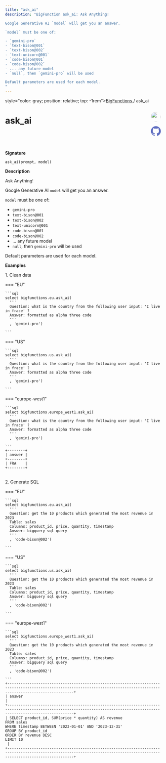 ```yaml
---
title: "ask_ai"
description: "BigFunction ask_ai: Ask Anything!

Google Generative AI `model` will get you an answer.

`model` must be one of:

- `gemini-pro`
- `text-bison@001`
- `text-bison@002`
- `text-unicorn@001`
- `code-bison@001`
- `code-bison@002`
- ... any future model
- `null`, then `gemini-pro` will be used

Default parameters are used for each model.
"
---
```


<span>style="color: gray; position: relative; top: -1rem"><a href="..">BigFunctions </a> / ask_ai</span>

# ask_ai


<div style="position: relative; top: -4rem; margin-bottom:  -2rem; text-align: right; z-index: 9999;">
  
  <a href="https://www.linkedin.com/in/paul-marcombes" title="Author: Paul Marcombes" target="_blank">
    <img src="https://lh3.googleusercontent.com/a-/ACB-R5RDf2yxcw1p_IYLCKmiUIScreatDdhG8B83om6Ohw=s260" width="32" style=" border-radius: 50% !important">
  </a>
  
  <a href="ask_ai.yaml" title="Edit on GitHub" target="_blank"><svg xmlns="http://www.w3.org/2000/svg" width="32" height="32" viewBox="0 0 24 24"><path fill="#5d6cc0" d="M12 0c-6.626 0-12 5.373-12 12 0 5.302 3.438 9.8 8.207 11.387.599.111.793-.261.793-.577v-2.234c-3.338.726-4.033-1.416-4.033-1.416-.546-1.387-1.333-1.756-1.333-1.756-1.089-.745.083-.729.083-.729 1.205.084 1.839 1.237 1.839 1.237 1.07 1.834 2.807 1.304 3.492.997.107-.775.418-1.305.762-1.604-2.665-.305-5.467-1.334-5.467-5.931 0-1.311.469-2.381 1.236-3.221-.124-.303-.535-1.524.117-3.176 0 0 1.008-.322 3.301 1.23.957-.266 1.983-.399 3.003-.404 1.02.005 2.047.138 3.006.404 2.291-1.552 3.297-1.23 3.297-1.23.653 1.653.242 2.874.118 3.176.77.84 1.235 1.911 1.235 3.221 0 4.609-2.807 5.624-5.479 5.921.43.372.823 1.102.823 2.222v3.293c0 .319.192.694.801.576 4.765-1.589 8.199-6.086 8.199-11.386 0-6.627-5.373-12-12-12z"/></svg></a>
</div>



**Signature** 
```
ask_ai(prompt, model)
```

**Description**

Ask Anything!

Google Generative AI `model` will get you an answer.

`model` must be one of:

- `gemini-pro`
- `text-bison@001`
- `text-bison@002`
- `text-unicorn@001`
- `code-bison@001`
- `code-bison@002`
- ... any future model
- `null`, then `gemini-pro` will be used

Default parameters are used for each model.






**Examples**



<span style="color: var(--md-typeset-a-color);">1. Clean data</span>









=== "EU"

    ```sql
    select bigfunctions.eu.ask_ai(
      '''
      Question: what is the country from the following user input: 'I live in frace' ?
      Answer: formatted as alpha three code
      '''
      , 'gemini-pro')
    
    ```




=== "US"

    ```sql
    select bigfunctions.us.ask_ai(
      '''
      Question: what is the country from the following user input: 'I live in frace' ?
      Answer: formatted as alpha three code
      '''
      , 'gemini-pro')
    
    ```




=== "europe-west1"

    ```sql
    select bigfunctions.europe_west1.ask_ai(
      '''
      Question: what is the country from the following user input: 'I live in frace' ?
      Answer: formatted as alpha three code
      '''
      , 'gemini-pro')
    
    ```









<pre style="margin-top: -1rem;">
<code style="padding-top: 0px; padding-bottom: 0px;">+--------+
| answer |
+--------+
| FRA    |
+--------+
</code>
</pre>









<span style="color: var(--md-typeset-a-color);">2. Generate SQL</span>









=== "EU"

    ```sql
    select bigfunctions.eu.ask_ai(
      '''
      Question: get the 10 products which generated the most revenue in 2023
      Table: sales
      Columns: product_id, price, quantity, timestamp
      Answer: bigquery sql query
      '''
      , 'code-bison@002')
    
    ```




=== "US"

    ```sql
    select bigfunctions.us.ask_ai(
      '''
      Question: get the 10 products which generated the most revenue in 2023
      Table: sales
      Columns: product_id, price, quantity, timestamp
      Answer: bigquery sql query
      '''
      , 'code-bison@002')
    
    ```




=== "europe-west1"

    ```sql
    select bigfunctions.europe_west1.ask_ai(
      '''
      Question: get the 10 products which generated the most revenue in 2023
      Table: sales
      Columns: product_id, price, quantity, timestamp
      Answer: bigquery sql query
      '''
      , 'code-bison@002')
    
    ```









<pre style="margin-top: -1rem;">
<code style="padding-top: 0px; padding-bottom: 0px;">+--------------------------------------------------------------------------------------------------------------------------------------------------------------------------+
| answer                                                                                                                                                                   |
+--------------------------------------------------------------------------------------------------------------------------------------------------------------------------+
| SELECT product_id, SUM(price * quantity) AS revenue
FROM sales
WHERE timestamp BETWEEN &#39;2023-01-01&#39; AND &#39;2023-12-31&#39;
GROUP BY product_id
ORDER BY revenue DESC
LIMIT 10
 |
+--------------------------------------------------------------------------------------------------------------------------------------------------------------------------+
</code>
</pre>









